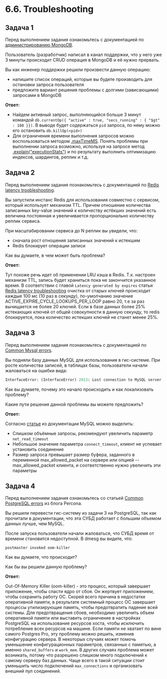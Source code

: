 # 6.6. Troubleshooting

## Задача 1

Перед выполнением задания ознакомьтесь с документацией по [администрированию MongoDB](https://docs.mongodb.com/manual/administration/).

Пользователь (разработчик) написал в канал поддержки, что у него уже 3 минуты происходит CRUD операция в MongoDB и её нужно прервать. 

Вы как инженер поддержки решили произвести данную операцию:
- напишите список операций, которые вы будете производить для остановки запроса пользователя
- предложите вариант решения проблемы с долгими (зависающими) запросами в MongoDB

__Ответ:__

- Найдем активный запрос, выполняющийся больше 3 минут командой `db.currentOp({ "active" : true, "secs_running" : { "$gt" : 180 }})`. В выводе будет содержаться `pid` запроса, по нему можно его остановить `db.killOp(<pid>)`
- Для ограничения времени выполнения запросов можно воспользоваться методом [.maxTimeMS](https://docs.mongodb.com/manual/tutorial/terminate-running-operations/#maxtimems). Понять проблемы при выполнении запроса возможно, используя на запросе метод [.explain("executionStats")](https://docs.mongodb.com/manual/reference/explain-results/#executionstats) и по результату выполнить оптимизацию индексов, шардингов, реплик и т.д.

## Задача 2

Перед выполнением задания познакомьтесь с документацией по [Redis latency troobleshooting](https://redis.io/topics/latency).

Вы запустили инстанс Redis для использования совместно с сервисом, который использует механизм TTL. 
Причем отношение количества записанных key-value значений к количеству истёкших значений есть величина постоянная и
увеличивается пропорционально количеству реплик сервиса. 

При масштабировании сервиса до N реплик вы увидели, что:
- сначала рост отношения записанных значений к истекшим
- Redis блокирует операции записи

Как вы думаете, в чем может быть проблема?

__Ответ:__

Тут похоже речь идет об применении LRU кэша в Redis. Т.к. настроен механизм TTL, запись будет храниться пока не закончится указанное время. В соответствии с главой `Latency generated by expires` статьи [Redis latency troubleshooting](https://redis.io/topics/latency) очистка от старых ключей происходит каждые 100 мс (10 раз в секунду), по-умолчанию значение ACTIVE_EXPIRE_CYCLE_LOOKUPS_PER_LOOP  равно 20, т.е за раз вычищается не более 20 ключей. Если в базе данных более 25% истекающих ключей от общей совокупности в данную секунду, то redis блокируется, пока количество истекших ключей не станет менее 25%.

## Задача 3

Перед выполнением задания познакомьтесь с документацией по [Common Mysql errors](https://dev.mysql.com/doc/refman/8.0/en/common-errors.html).

Вы подняли базу данных MySQL для использования в гис-системе. При росте количества записей, в таблицах базы,
пользователи начали жаловаться на ошибки вида:
```python
InterfaceError: (InterfaceError) 2013: Lost connection to MySQL server during query u'SELECT..... '
```
Как вы думаете, почему это начало происходить и как локализовать проблему?

Какие пути решения данной проблемы вы можете предложить?

__Ответ:__

Согласно [статье](https://dev.mysql.com/doc/refman/8.0/en/error-lost-connection.html) из документации MySQL можно выделить:

- Слишком объёмные запросы, рекомендуют увеличить параметр `net_read_timeout`
- Небольшое значение параметра `connect_timeout`, клиент не успевает установить соединение
- Размер запроса превышает размер буфера, заданного в переменной max_allowed_packet на сервере или опцией --max_allowed_packet клиента, и соответственно нужно увеличить эти параметры

## Задача 4

Перед выполнением задания ознакомьтесь со статьей [Common PostgreSQL errors](https://www.percona.com/blog/2020/06/05/10-common-postgresql-errors/) из блога Percona.

Вы решили перевести гис-систему из задачи 3 на PostgreSQL, так как прочитали в документации, что эта СУБД работает с 
большим объемом данных лучше, чем MySQL.

После запуска пользователи начали жаловаться, что СУБД время от времени становится недоступной. В dmesg вы видите, что:

`postmaster invoked oom-killer`

Как вы думаете, что происходит?

Как бы вы решили данную проблему?

__Ответ:__

Out-Of-Memory Killer (oom-killer) - это процесс, который завершает приложение, чтобы спасти ядро от сбоя. Он жертвует приложением, чтобы сохранить работу ОС. Скорей всего причина в недостатке оперативной памяти, в результате системный процесс ОС завершает процессы утилизирующие память, чтобы предотвратить падение всей системы.
Для предотвращения сбоев, необходимо увеличить объем оперативной памяти или выставить ограничение в настройках PostgreSQL на использование ресурсов хоста, чтобы исключить потребление всех ресурсов на машине.
Если памяти не хватает по вине самого Postgres Pro, эту проблему можно решить, изменив конфигурацию сервера. В некоторых случаях может помочь уменьшение конфигурационных параметров, связанных с памятью, а именно `shared_buffers` и `work_mem`. В других случаях проблема может возникать, потому что разрешено слишком много подключений к самому серверу баз данных. Чаще всего в такой ситуации стоит уменьшить число подключений `max_connections` и организовать внешний пул соединений.